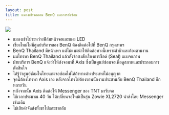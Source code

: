 ```yaml
---
layout: post
title: แมลงเข้าจอคอม BenQ และการส่งซ่อม
---
```


![](https://lh3.googleusercontent.com/tcVbgZkm_82ZVAK9fdn8_Xbg5S07K4GGdrcE5-9pZllqZ69R4Ua7WCCe2W_wsvDZOGlHIAT54UAU5mZSdVJ3UzDJSuh4arKywjjT4kuagyHXzJEOoCX7GS_4sgGiFh0jIG45x2J0UDtagteiuGITgxDo9xLQYbr9_0gXbpGH1mJWvYQzwLWSjjAAsmI0JVJ_Frrd3H45bcoeGnsEfplmVxyTYaH5hi-Cb7Q5FQngeviufeHxjOiCxmP43RuqAKVf49ACJGnffg9oMaJdVq0HoMSAR5PVVMKO8OKPOxc3qvDUy083qD7BLcVeQwwiSQ4poXKeoOyq9GEBP1ZLDUPe54rywps62k_rfnjsxibmOu8Rh0cEpZsNT0QLGaOMK7D1GK0PoxO52rmmm9_3EvPGe3KVtcY0raw69L8HZiVN6PS0VGadvhaZWWKFfytPTtjKu7uCI9pkgnKLxXT4-kB2w-XpThjgIklvdhg7beJkcYE_gopzTnAjFX82ILVyXQIJ3fr6ZCaKU5HRdMJzoLOTIjW9VXfN161GgPq-D8ZgT427YsNs0BUc0n9aHy-0CkEDwcQ10_rKCYKYOW2cepwOD4SoyK9fbkLoYA3B5jvCKjjPfPinQKODWm1wCA=w1804-h1352-no)

- แมลงเข้าไประหว่างฟิล์มหน้าจอและแผง LED
- เชียงใหม่ไม่มีศูนย์บริการของ BenQ ต้องติดต่อไปที่ BenQ กรุงเทพฯ
- BenQ Thailand มีหน้าเพจ แต่ไม่แนะนำให้ติดต่อทางนี้เพราะล่าช้าและต้องตามงาน
- ผมโทรหา BenQ Thailand แล้วตั้งข้อสงสัยเรื่องการซิลด์ (Seal) แผงจอภาพ
- ฝ่ายบริการ BenQ แจ้งว่าให้ส่งจอมาที่ Axis ซึ่งเป็นศูนย์ซ่อมจอเพื่อดูสภาพและประกอบการตัดสินใจ
- ได้รู้ว่าศูนย์ซ่อมในไทยแกะจอซ่อมไม่ได้ถ้าทางต่างประเทศไม่อนุญาต
- จุดนี้ต้องโทรหา Axis เอง หลังจากโทรไปต้องรอพนักงานประสานกับ BenQ Thailand อีกหลายวัน
- หลังจากนั้น Axis ติดต่อให้ Messenger ของ TNT มารับจอ
- ใช้เวลาประมาณ 40 วัน ได้เปลี่ยนจอใหม่เป็นรุ่น Zowie XL2720 นำส่งโดย Messenger เช่นเดิม
- ไม่เสียค่าจัดส่งทั้งขาไปและขากลับ
